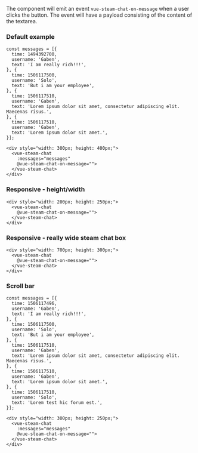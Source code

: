 The component will emit an event `vue-steam-chat-on-message` when a user clicks
the button. The event will have a payload consisting of the content of the
textarea.

### Default example

    const messages = [{
      time: 1494392700,
      username: 'Gaben',
      text: 'I am really rich!!!',
    }, {
      time: 1506117500,
      username: 'Solo',
      text: 'But i am your employee',
    }, {
      time: 1506117510,
      username: 'Gaben',
      text: 'Lorem ipsum dolor sit amet, consectetur adipiscing elit. Maecenas risus.',
    }, {
      time: 1506117510,
      username: 'Gaben',
      text: 'Lorem ipsum dolor sit amet.',
    }];

    <div style="width: 300px; height: 400px;">
      <vue-steam-chat
        :messages="messages"
        @vue-steam-chat-on-message="">
      </vue-steam-chat>
    </div>

### Responsive - height/width

    <div style="width: 200px; height: 250px;">
      <vue-steam-chat
        @vue-steam-chat-on-message="">
      </vue-steam-chat>
    </div>

### Responsive - really wide steam chat box

    <div style="width: 700px; height: 300px;">
      <vue-steam-chat
        @vue-steam-chat-on-message="">
      </vue-steam-chat>
    </div>

### Scroll bar

    const messages = [{
      time: 1506117496,
      username: 'Gaben',
      text: 'I am really rich!!!',
    }, {
      time: 1506117500,
      username: 'Solo',
      text: 'But i am your employee',
    }, {
      time: 1506117510,
      username: 'Gaben',
      text: 'Lorem ipsum dolor sit amet, consectetur adipiscing elit. Maecenas risus.',
    }, {
      time: 1506117510,
      username: 'Gaben',
      text: 'Lorem ipsum dolor sit amet.',
    }, {
      time: 1506117510,
      username: 'Solo',
      text: 'Lorem test hic forum est.',
    }];

    <div style="width: 300px; height: 250px;">
      <vue-steam-chat
        :messages="messages"
        @vue-steam-chat-on-message="">
      </vue-steam-chat>
    </div>
